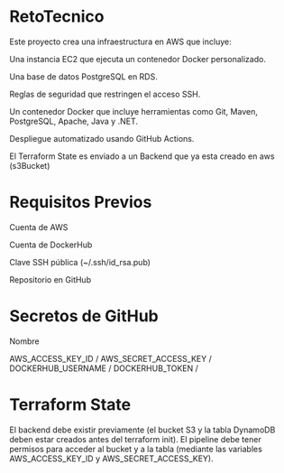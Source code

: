 # RetoTecnico

Este proyecto crea una infraestructura en AWS que incluye:

Una instancia EC2 que ejecuta un contenedor Docker personalizado.

Una base de datos PostgreSQL en RDS.

Reglas de seguridad que restringen el acceso SSH.

Un contenedor Docker que incluye herramientas como Git, Maven, PostgreSQL, Apache, Java y .NET.

Despliegue automatizado usando GitHub Actions.

El Terraform State es enviado a un Backend que ya esta creado en aws (s3Bucket)

# Requisitos Previos 

Cuenta de AWS

Cuenta de DockerHub

Clave SSH pública (~/.ssh/id_rsa.pub)

Repositorio en GitHub

# Secretos de GitHub

Nombre

AWS_ACCESS_KEY_ID	/
AWS_SECRET_ACCESS_KEY / 
DOCKERHUB_USERNAME /
DOCKERHUB_TOKEN /

# Terraform State

El backend debe existir previamente (el bucket S3 y la tabla DynamoDB deben estar creados antes del terraform init).
El pipeline debe tener permisos para acceder al bucket y a la tabla (mediante las variables AWS_ACCESS_KEY_ID y AWS_SECRET_ACCESS_KEY).


